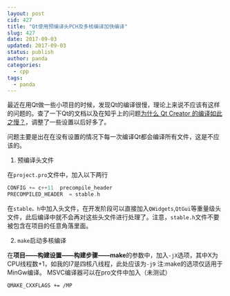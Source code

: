 ```yaml
---
layout: post
cid: 427
title: "Qt使用预编译头PCH及多核编译加快编译"
slug: 427
date: 2017-09-03
updated: 2017-09-03
status: publish
author: panda
categories: 
  - cpp
tags: 
  - panda
---
```



最近在用Qt做一些小项目的时候，发现Qt的编译很慢，理论上来说不应该有这样的问题的。查了一下Qt的文档以及在知乎上的问题[为什么 Qt Creator 的编译如此之慢？][1]，调整了一些设置以后好多了。

问题主要是出在在没有设置的情况下每一次编译Qt都会编译所有文件，这是不应该的。

 1. 预编译头文件

在`project.pro`文件中，加入以下两行
```cpp
CONFIG += c++11  precompile_header
PRECOMPILED_HEADER  = stable.h
```
在`stable。h`中加入头文件，在开发阶段可以直接加入`QWidgets`,`QtGui`等重量级头文件，此后编译中就不会再对这些头文件进行处理了。注意，`stable.h`文件不要被包含在项目的任意角落里面。

 2.  `make`启动多核编译

在**项目——构建设置——构建步骤——make**的参数中，加入`-jX`选项，其中X为CPU线程数+1，如我的I7是四核八线程，此处应该为`-j9`
注:make的选项仅适用于MinGw编译。
MSVC编译器可以在pro文件中加入（未测试）
```
QMAKE_CXXFLAGS += /MP
```

  [1]: https://www.zhihu.com/question/23045749